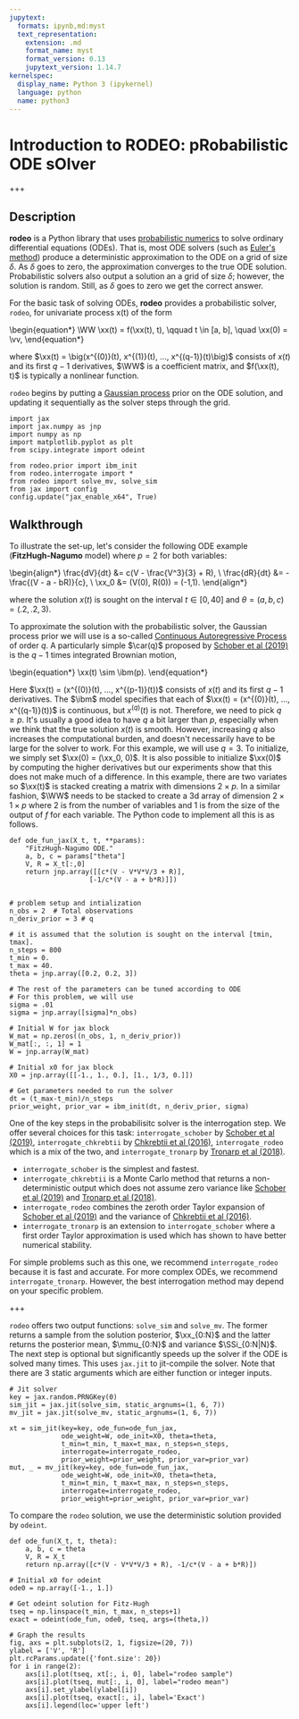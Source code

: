 ```yaml
---
jupytext:
  formats: ipynb,md:myst
  text_representation:
    extension: .md
    format_name: myst
    format_version: 0.13
    jupytext_version: 1.14.7
kernelspec:
  display_name: Python 3 (ipykernel)
  language: python
  name: python3
---
```


# Introduction to RODEO: pRobabilistic ODE sOlver

+++

## Description

**rodeo** is a Python library that uses [probabilistic numerics](http://probabilistic-numerics.org/) to solve ordinary differential equations (ODEs).  That is, most ODE solvers (such as [Euler's method](https://en.wikipedia.org/wiki/Euler_method)) produce a deterministic approximation to the ODE on a grid of size $\delta$.  As $\delta$ goes to zero, the approximation converges to the true ODE solution.  Probabilistic solvers also output a solution an a grid of size $\delta$; however, the solution is random.  Still, as $\delta$ goes to zero we get the correct answer.

For the basic task of solving ODEs, **rodeo** provides a probabilistic solver, `rodeo`, for univariate process x(t) of the form

\begin{equation*}
  \WW \xx(t) = f(\xx(t), t), \qquad t \in [a, b], \quad \xx(0) = \vv,
\end{equation*}

where $\xx(t) = \big(x^{(0)}(t), x^{(1)}(t), ..., x^{(q-1)}(t)\big)$ consists of $x(t)$ and its first $q-1$ derivatives, $\WW$ is a coefficient matrix, and $f(\xx(t), t)$ is typically a nonlinear function.

`rodeo` begins by putting a [Gaussian process](https://en.wikipedia.org/wiki/Gaussian_process) prior on the ODE solution, and updating it sequentially as the solver steps through the grid.

```{code-cell} ipython3
import jax
import jax.numpy as jnp
import numpy as np
import matplotlib.pyplot as plt
from scipy.integrate import odeint

from rodeo.prior import ibm_init
from rodeo.interrogate import *
from rodeo import solve_mv, solve_sim
from jax import config
config.update("jax_enable_x64", True)
```

## Walkthrough


To illustrate the set-up, let's consider the following ODE example (**FitzHugh-Nagumo** model) where $p=2$ for both variables:

\begin{align*}
\frac{dV}{dt} &= c(V - \frac{V^3}{3} + R), \\
\frac{dR}{dt} &= -\frac{(V - a - bR)}{c}, \\
\xx_0 &= (V(0), R(0)) = (-1,1).
\end{align*}

where the solution $x(t)$ is sought on the interval $t \in [0, 40]$ and $\theta = (a,b,c) = (.2,.2,3)$.  

To approximate the solution with the probabilistic solver, the Gaussian process prior we will use is a so-called [Continuous Autoregressive Process](https://CRAN.R-project.org/package=cts/vignettes/kf.pdf) of order $q$. A particularly simple $\car(q)$ proposed by [Schober et al (2019)](http://link.springer.com/10.1007/s11222-017-9798-7) is the $q-1$ times integrated Brownian motion, 

\begin{equation*}
\xx(t) \sim \ibm(p).
\end{equation*}

Here $\xx(t)  = (x^{(0)}(t), ..., x^{(p-1)}(t))$ consists of $x(t)$ and its first $q-1$ derivatives.
The $\ibm$ model specifies that each of $\xx(t)  = (x^{(0)}(t), ..., x^{(q-1)}(t))$ is continuous, but $x^{(q)}(t)$ is not. Therefore, we need to pick $q \geq p$. It's usually a good idea to have $q$ a bit larger than $p$, especially when we think that the true solution $x(t)$ is smooth. However, increasing $q$ also increases the computational burden, and doesn't necessarily have to be large for the solver to work.  For this example, we will use $q=3$. To initialize, we simply set $\xx(0) = (\xx_0, 0)$. It is also possible to initialize $\xx(0)$ by computing the higher derivatives but our experiments show that this does not make much of a difference. In this example, there are two variates so $\xx(t)$ is stacked creating a matrix with dimensions $2 \times p$. In a similar fashion, $\WW$ needs to be stacked to create a 3d array of dimension $2 \times 1 \times p$ where $2$ is from the number of variables and $1$ is from the size of the output of $f$ for each variable. The Python code to implement all this is as follows.

```{code-cell} ipython3
def ode_fun_jax(X_t, t, **params):
    "FitzHugh-Nagumo ODE."
    a, b, c = params["theta"]
    V, R = X_t[:,0]
    return jnp.array([[c*(V - V*V*V/3 + R)],
                    [-1/c*(V - a + b*R)]])


# problem setup and intialization
n_obs = 2  # Total observations
n_deriv_prior = 3 # q

# it is assumed that the solution is sought on the interval [tmin, tmax].
n_steps = 800
t_min = 0.
t_max = 40.
theta = jnp.array([0.2, 0.2, 3])

# The rest of the parameters can be tuned according to ODE
# For this problem, we will use
sigma = .01
sigma = jnp.array([sigma]*n_obs)

# Initial W for jax block
W_mat = np.zeros((n_obs, 1, n_deriv_prior))
W_mat[:, :, 1] = 1
W = jnp.array(W_mat)

# Initial x0 for jax block
X0 = jnp.array([[-1., 1., 0.], [1., 1/3, 0.]])

# Get parameters needed to run the solver
dt = (t_max-t_min)/n_steps
prior_weight, prior_var = ibm_init(dt, n_deriv_prior, sigma)
```

One of the key steps in the probabilisitc solver is the interrogation step. We offer several choices for this task: `interrogate_schober` by [Schober et al (2019)](http://link.springer.com/10.1007/s11222-017-9798-7), `interrogate_chkrebtii` by [Chkrebtii et al (2016)](https://projecteuclid.org/euclid.ba/1473276259), `interrogate_rodeo` which is a mix of the two, and `interrogate_tronarp` by [Tronarp et al (2018)](http://arxiv.org/abs/1810.03440). 


- `interrogate_schober` is the simplest and fastest.
- `interrogate_chkrebtii` is a Monte Carlo method that returns a non-deterministic output which does not assume zero variance like [Schober et al (2019)](http://link.springer.com/10.1007/s11222-017-9798-7) and [Tronarp et al (2018)](http://arxiv.org/abs/1810.03440).
- `interrogate_rodeo` combines the zeroth order Taylor expansion of [Schober et al (2019)](http://link.springer.com/10.1007/s11222-017-9798-7) and the variance of [Chkrebtii et al (2016)](https://projecteuclid.org/euclid.ba/1473276259).
- `interrogate_tronarp` is an extension to `interrogate_schober` where a first order Taylor approximation is used which has shown to have better numerical stability.

For simple problems such as this one, we recommend `interrogate_rodeo` because it is fast and accurate. For more complex ODEs, we recommend `interrogate_tronarp`. However, the best interrogation method may depend on your specific problem.

+++

`rodeo` offers two output functions: `solve_sim` and `solve_mv`. The former returns a sample from the solution posterior, $\xx_{0:N}$ and the latter returns the posterior mean, $\mmu_{0:N}$ and variance $\SSi_{0:N|N}$. The next step is optional but significantly speeds up the solver if the ODE is solved many times. This uses `jax.jit` to jit-compile the solver. Note that there are 3 static arguments which are either function or integer inputs.

```{code-cell} ipython3
# Jit solver
key = jax.random.PRNGKey(0)
sim_jit = jax.jit(solve_sim, static_argnums=(1, 6, 7))
mv_jit = jax.jit(solve_mv, static_argnums=(1, 6, 7))

xt = sim_jit(key=key, ode_fun=ode_fun_jax,
             ode_weight=W, ode_init=X0, theta=theta,
             t_min=t_min, t_max=t_max, n_steps=n_steps,
             interrogate=interrogate_rodeo,
             prior_weight=prior_weight, prior_var=prior_var)
mut, _ = mv_jit(key=key, ode_fun=ode_fun_jax,
             ode_weight=W, ode_init=X0, theta=theta,
             t_min=t_min, t_max=t_max, n_steps=n_steps,
             interrogate=interrogate_rodeo,
             prior_weight=prior_weight, prior_var=prior_var)
```

To compare the `rodeo` solution, we use the deterministic solution provided by `odeint`.

```{code-cell} ipython3
def ode_fun(X_t, t, theta):
    a, b, c = theta
    V, R = X_t
    return np.array([c*(V - V*V*V/3 + R), -1/c*(V - a + b*R)])

# Initial x0 for odeint
ode0 = np.array([-1., 1.])

# Get odeint solution for Fitz-Hugh
tseq = np.linspace(t_min, t_max, n_steps+1)
exact = odeint(ode_fun, ode0, tseq, args=(theta,))

# Graph the results
fig, axs = plt.subplots(2, 1, figsize=(20, 7))
ylabel = ['V', 'R']
plt.rcParams.update({'font.size': 20})
for i in range(2):
    axs[i].plot(tseq, xt[:, i, 0], label="rodeo sample")
    axs[i].plot(tseq, mut[:, i, 0], label="rodeo mean")
    axs[i].set_ylabel(ylabel[i])
    axs[i].plot(tseq, exact[:, i], label='Exact')
    axs[i].legend(loc='upper left')
```
